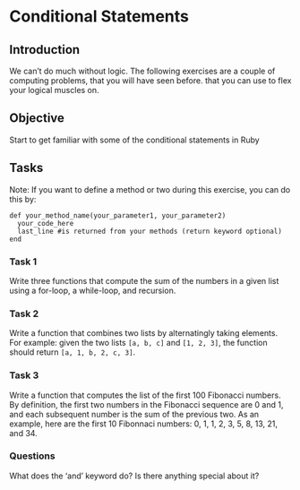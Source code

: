 # Conditional Statements


## Introduction

We can’t do much without logic. The following exercises are a couple of computing problems, that you will have seen before. that you can use to flex your logical muscles on.


## Objective

Start to get familiar with some of the conditional statements in Ruby


## Tasks

Note: If you want to define a method or two during this exercise, you can do this by:

```
def your_method_name(your_parameter1, your_parameter2)
  your_code_here
  last_line #is returned from your methods (return keyword optional)
end
```


### Task 1

Write three functions that compute the sum of the numbers in a given list using a for-loop, a while-loop, and recursion.


### Task 2

Write a function that combines two lists by alternatingly taking elements. For example: given the two lists `[a, b, c]` and `[1, 2, 3]`, the function should return `[a, 1, b, 2, c, 3]`.


### Task 3

Write a function that computes the list of the first 100 Fibonacci numbers. By definition, the first two numbers in the Fibonacci sequence are 0 and 1, and each subsequent number is the sum of the previous two. As an example, here are the first 10 Fibonnaci numbers: 0, 1, 1, 2, 3, 5, 8, 13, 21, and 34.


### Questions

What does the ‘and’ keyword do? Is there anything special about it?
